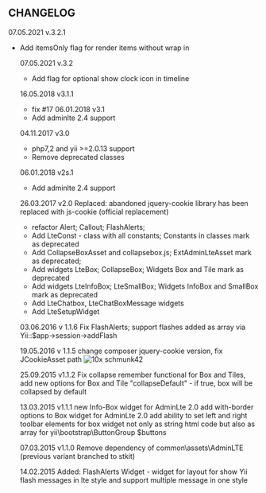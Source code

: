 CHANGELOG
---------
07.05.2021 v.3.2.1
- Add itemsOnly flag for render items without wrap in <ul class="timeline">

07.05.2021 v.3.2
  - Add flag for optional show clock icon in timeline

16.05.2018 v3.1.1
  - fix #17
06.01.2018 v3.1
  - Add adminlte 2.4 support

04.11.2017 v3.0
 - php7,2 and yii >=2.0.13 support
 - Remove deprecated classes

 06.01.2018 v2s.1
   - Add adminlte 2.4 support

26.03.2017 v2.0
 Replaced: abandoned jquery-cookie library has been replaced with js-cookie (official replacement)
 - refactor Alert; Callout; FlashAlerts; 
 - Add LteConst - class with all constants; Constants in classes mark as deprecated
 - Add CollapseBoxAsset and collapsebox.js; ExtAdminLteAsset mark as deprecated;
 - Add widgets LteBox; CollapseBox;  Widgets Box and Tile mark as deprecated
 - Add widgets LteInfoBox; LteSmallBox; Widgets InfoBox and SmallBox mark as deprecated
 - Add LteChatbox, LteChatBoxMessage widgets
 - Add LteSetupWidget
 
 
 03.06.2016  v 1.1.6 Fix FlashAlerts; support flashes added as array via Yii::$app->session->addFlash
 
 19.05.2016 v 1.1.5 change composer jquery-cookie version, fix JCookieAsset path ![10x schmunk42](https://github.com/Insolita/yii2-adminlte-widgets/commit/6f99a85c83616621e23fd8ad60d95b2d43cd9f30)
 
25.09.2015 v1.1.2 Fix collapse remember functional for Box and Tiles,
                  add new options for Box and Tile "collapseDefault" - if true, box will be collapsed by default
                  
 13.03.2015 v1.1.1 new Info-Box widget for AdminLte 2.0
            add with-border options to Box widget for AdminLte 2.0
            add ability to set left and right toolbar elements for box widget not only as string html code but also as array for yii\bootstrap\ButtonGroup $buttons

07.03.2015 v1.1.0 Remove dependency of common\assets\AdminLTE (previous variant branched to stkit)

14.02.2015 Added: FlashAlerts Widget - widget for layout for show Yii flash messages in lte style and support multiple message in one style





